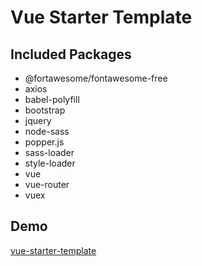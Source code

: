 # Vue Starter Template

## Included Packages

- @fortawesome/fontawesome-free
- axios
- babel-polyfill
- bootstrap
- jquery
- node-sass
- popper.js
- sass-loader
- style-loader
- vue
- vue-router
- vuex

## Demo

[vue-starter-template](https://vue-starter-template.surge.sh/)
